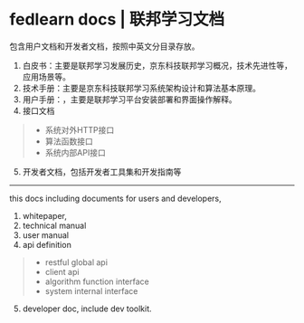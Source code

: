 fedlearn docs | 联邦学习文档
====
包含用户文档和开发者文档，按照中英文分目录存放。

1. 白皮书：主要是联邦学习发展历史，京东科技联邦学习概况，技术先进性等，应用场景等。
2. 技术手册：主要是京东科技联邦学习系统架构设计和算法基本原理。
3. 用户手册：，主要是联邦学习平台安装部署和界面操作解释。
4. 接口文档
>    - 系统对外HTTP接口
>    - 算法函数接口
>    - 系统内部API接口
5. 开发者文档，包括开发者工具集和开发指南等

 ------

 this docs including documents for users and developers, 
1. whitepaper,
2. technical manual
3. user manual
4. api definition
>    - restful global api
>    - client api
>    - algorithm function interface
>    - system internal interface
5. developer doc, include dev toolkit.
